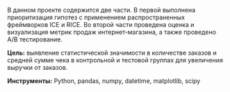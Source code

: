 В данном проекте содержится две части. В первой выполнена приоритизация гипотез с применением распространенных фреймворков ICE и RICE. 
Во второй части проведена оценка и визуализация метрик продаж интернет-магазина, а также проведено A/B тестирование.

**Цель:** выявление статистической значимости в количестве заказов и средней сумме чека в контрольной и тестовой группах для увеличения выручки от заказов.

**Инструменты:** Python, pandas, numpy, datetime, matplotlib, scipy

